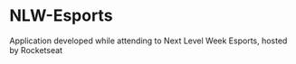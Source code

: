 # NLW-Esports
Application developed while attending to Next Level Week Esports, hosted by Rocketseat
